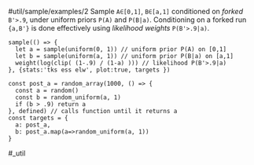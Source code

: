 #util/sample/examples/2 Sample `A∈[0,1]`, `B∈[a,1]` conditioned on _forked_ `B'>.9`, under uniform priors `P(A)` and `P(B|a)`. Conditioning on a forked run `{a,B'}` is done effectively using _likelihood weights_ `P(B'>.9|a)`.  
```js:js_input
sample(() => {
  let a = sample(uniform(0, 1)) // uniform prior P(A) on [0,1]
  let b = sample(uniform(a, 1)) // uniform prior P(B|a) on [a,1]
  weight(log(clip( (1-.9) / (1-a) ))) // likelihood P(B'>.9|a)
}, {stats:'tks ess elw', plot:true, targets })
```
```js:js_removed
const post_a = random_array(1000, () => {
  const a = random()
  const b = random_uniform(a, 1)
  if (b > .9) return a
}, defined) // calls function until it returns a
const targets = {
  a: post_a,
  b: post_a.map(a=>random_uniform(a, 1))
}
```
#_util